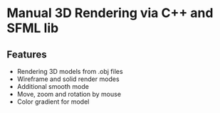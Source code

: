 # Manual 3D Rendering via C++ and SFML lib
## Features
- Rendering 3D models from .obj files
- Wireframe and solid render modes
- Additional smooth mode
- Move, zoom and rotation by mouse
- Color gradient for model